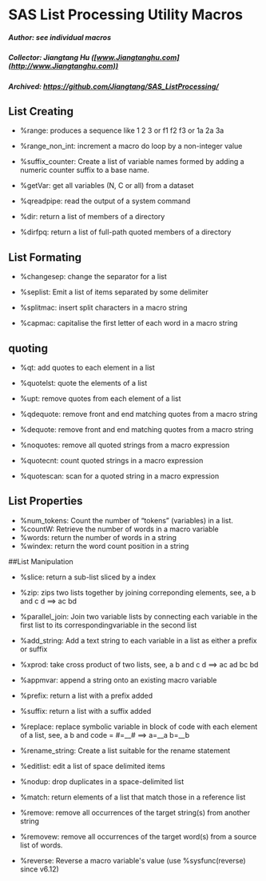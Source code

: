# SAS List Processing Utility Macros 

##### Author:  see individual macros
##### Collector:  Jiangtang Hu ([www.Jiangtanghu.com](http://www.Jiangtanghu.com))
##### Archived:  https://github.com/Jiangtang/SAS_ListProcessing/

## List Creating
 
* %range:          produces a sequence like 1 2 3 or f1 f2 f3 or 1a 2a 3a
* %range\_non\_int:  increment a macro do loop by a non-integer value
* %suffix_counter: Create a list of variable names formed by adding a numeric counter suffix to a base name.

* %getVar: get all variables (N, C or all) from a dataset

* %qreadpipe: read the output of a system command
* %dir:       return a list of members of a directory
* %dirfpq:    return a list of full-path quoted members of a directory

## List Formating

* %changesep: change the separator for a list
* %seplist:   Emit a list of items separated by some delimiter

* %splitmac: insert split characters in a macro string

* %capmac:  capitalise the first letter of each  word in a macro string

## quoting
 
* %qt:        add quotes to each element in a list
* %quotelst:  quote the elements of a list
 
* %upt:       remove quotes from each element of a list
* %qdequote:  remove front and end matching quotes from a macro string
* %dequote:   remove front and end matching quotes from a macro string

* %noquotes:  remove all quoted strings from a macro expression

* %quotecnt:  count quoted strings in a macro expression

* %quotescan: scan for a quoted string in a macro   expression

## List Properties

* %num_tokens: Count the number of “tokens” (variables) in a list.
* %countW:     Retrieve the number of words in a macro variable
* %words:      return the number of words in a string
* %windex:     return the word count position in a string


##List Manipulation

* %slice:  return a sub-list sliced by a index

* %zip:           zips two lists together by joining correponding elements, see, a b and c d ==> ac bd
* %parallel_join: Join two variable lists by connecting each variable in the first list to its correspondingvariable in the second list
* %add_string:    Add a text string to each variable in a list as either a prefix or suffix
* %xprod:         take cross product of two lists, see, a b and c d ==> ac ad bc bd

* %appmvar: append a string onto an existing macro variable
* %prefix:  return a list with a prefix added
* %suffix:  return a list with a suffix added

* %replace:       replace symbolic variable in block of code with each element of a list, see, a b and code = #=__#  ==> a=__a b=__b
* %rename_string: Create a list suitable for the rename statement
* %editlist:      edit a list of space delimited items

* %nodup:  drop duplicates in a space-delimited list

* %match:  return elements of a list that match those in a reference list

* %remove:  remove all occurrences of the target string(s) from another string
* %removew: remove all occurrences of the target word(s) from a source list of words.

* %reverse:  Reverse a macro variable's value (use %sysfunc(reverse) since v6.12)

